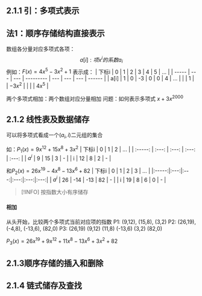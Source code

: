 ## 2.1.1 引：多项式表示

## 法1：顺序存储结构直接表示

数组各分量对应多项式各项：
$$a[i]:项x^{i}的系数a_{i}$$
例如：$F(x)=4x^{5}-3x^{2}+1$
表示成：
| 下标i | 0   | 1   | 2         | 3   | 4   | 5   | ...    |
| ----- | --- | --- | --------- | --- | --- | --- | ------ |
| a[i]  | 1   | 0   | -3        | 0   | 0   | 4   | ...    |
|       | 1   |     | $-3x^{2}$ |     |     |     | $4x^5$ | 

两个多项式相加：两个数组对应分量相加
问题：如何表示多项式 $x+3x^{2000}$

## 2.1.2 线性表及数据储存

可以将多项式看成一个$(a_{i}, i)$二元组的集合

如：$P_{1}(x)=9x^{12}+15x^{8}+3x^2$
| 下标i | 0   | 1   | 2   | ... |
| :-----: | :---: | :---: | :---: | :---: |
| $a^i$ | 9   | 15  | 3   | -   |
| i     | 12  | 8   | 2   | -    |

和$P_{2}(x)=26x^{19}-4x^{8}-13x^{6}+82$
| 下标i |  0  |  1  |  2  |  3  | ... |
|:-----:|:---:|:---:|:---:|:---:|:---:|
| $a^i$ | 26  | -14 | -13 | 82  |  -  |
|   i   | 19  |  8  |  6  |  0  |  -  |

> [!INFO] 按指数大小有序储存

#### 相加

从头开始，比较两个多项式当前对应项的指数
P1: (9,12), (15,8), (3,2)
P2: (26,19), (-4,8), (-13,6), (82,0)
P3: (26,19) (9,12) (11,8) (-13,6) (3,2) (82,0)

$P_{3}(x)=26x^{19}+9x^{12}+11x^{8}-13x^{6}+3x^{2}+82$

## 2.1.3顺序存储的插入和删除
## 2.1.4 链式储存及查找

